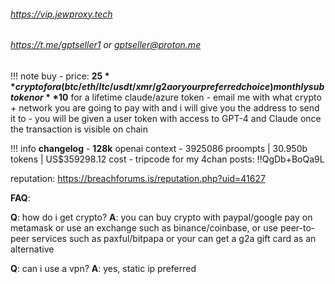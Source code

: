 ###### https://vip.jewproxy.tech

###### https://t.me/gptseller1 or gptseller@proton.me

!!! note buy
	- price: **$25** crypto for a (btc/eth/ltc/usdt/xmr/g2a or your preferred choice) monthly sub token or **$10** for a lifetime claude/azure token
	- email me with what crypto + network you are going to pay with and i will give you the address to send it to
	- you will be given a user token with access to GPT-4 and Claude once the transaction is visible on chain

!!! info **changelog** 
	- **128k** openai context
    - 3925086 proompts | 30.950b tokens | US$359298.12 cost 
    - tripcode for my 4chan posts: !!QgDb+BoQa9L

reputation: https://breachforums.is/reputation.php?uid=41627

**FAQ**: 

**Q**: how do i get crypto? 
**A**: you can buy crypto with paypal/google pay on metamask or use an exchange such as binance/coinbase, or use peer-to-peer services such as paxful/bitpapa or your can get a g2a gift card as an alternative

**Q**: can i use a vpn?
**A**: yes, static ip preferred
